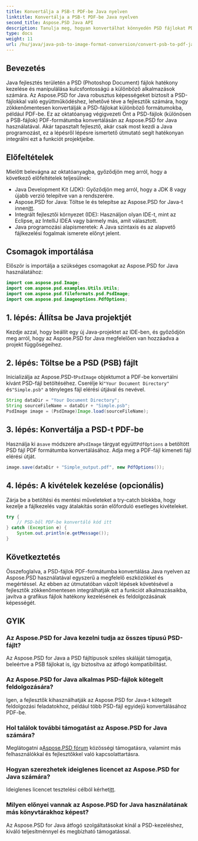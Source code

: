```yaml
---
title: Konvertálja a PSB-t PDF-be Java nyelven
linktitle: Konvertálja a PSB-t PDF-be Java nyelven
second_title: Aspose.PSD Java API
description: Tanulja meg, hogyan konvertálhat könnyedén PSD fájlokat PDF formátumba Java nyelven az Aspose.PSD segítségével. Ideális azoknak a fejlesztőknek, akik egyszerűsíteni szeretnék a grafikus fájlkezelést.
type: docs
weight: 11
url: /hu/java/java-psb-to-image-format-conversion/convert-psb-to-pdf-java/
---
```

## Bevezetés
Java fejlesztés területén a PSD (Photoshop Document) fájlok hatékony kezelése és manipulálása kulcsfontosságú a különböző alkalmazások számára. Az Aspose.PSD for Java robusztus képességeket biztosít a PSD-fájlokkal való együttműködéshez, lehetővé téve a fejlesztők számára, hogy zökkenőmentesen konvertálják a PSD-fájlokat különböző formátumokba, például PDF-be. Ez az oktatóanyag végigvezeti Önt a PSD-fájlok (különösen a PSB-fájlok) PDF-formátumba konvertálásán az Aspose.PSD for Java használatával. Akár tapasztalt fejlesztő, akár csak most kezdi a Java programozást, ez a lépésről lépésre ismertető útmutató segít hatékonyan integrálni ezt a funkciót projektjeibe.
## Előfeltételek
Mielőtt belevágna az oktatóanyagba, győződjön meg arról, hogy a következő előfeltételek teljesülnek:
- Java Development Kit (JDK): Győződjön meg arról, hogy a JDK 8 vagy újabb verzió telepítve van a rendszerére.
-  Aspose.PSD for Java: Töltse le és telepítse az Aspose.PSD for Java-t innen[itt](https://releases.aspose.com/psd/java/).
- Integrált fejlesztői környezet (IDE): Használjon olyan IDE-t, mint az Eclipse, az IntelliJ IDEA vagy bármely más, amit választott.
- Java programozási alapismeretek: A Java szintaxis és az alapvető fájlkezelési fogalmak ismerete előnyt jelent.

## Csomagok importálása
Először is importálja a szükséges csomagokat az Aspose.PSD for Java használatához:
```java
import com.aspose.psd.Image;
import com.aspose.psd.examples.Utils.Utils;
import com.aspose.psd.fileformats.psd.PsdImage;
import com.aspose.psd.imageoptions.PdfOptions;
```
## 1. lépés: Állítsa be Java projektjét
Kezdje azzal, hogy beállít egy új Java-projektet az IDE-ben, és győződjön meg arról, hogy az Aspose.PSD for Java megfelelően van hozzáadva a projekt függőségeihez.
## 2. lépés: Töltse be a PSD (PSB) fájlt
 Inicializálja az Aspose.PSD-t`PsdImage` objektumot a PDF-be konvertálni kívánt PSD-fájl betöltéséhez. Cserélje ki`"Your Document Directory"` és`"Simple.psb"` a tényleges fájl elérési útjával és nevével.
```java
String dataDir = "Your Document Directory";
String sourceFileName = dataDir + "Simple.psb";
PsdImage image = (PsdImage)Image.load(sourceFileName);
```
## 3. lépés: Konvertálja a PSD-t PDF-be
 Használja ki a`save` módszere a`PsdImage` tárgyat együtt`PdfOptions` a betöltött PSD fájl PDF formátumba konvertálásához. Adja meg a PDF-fájl kimeneti fájl elérési útját.
```java
image.save(dataDir + "Simple_output.pdf", new PdfOptions());
```
## 4. lépés: A kivételek kezelése (opcionális)
Zárja be a betöltési és mentési műveleteket a try-catch blokkba, hogy kezelje a fájlkezelés vagy átalakítás során előforduló esetleges kivételeket.
```java
try {
    // PSD-ből PDF-be konvertáló kód itt
} catch (Exception e) {
    System.out.println(e.getMessage());
}
```

## Következtetés
Összefoglalva, a PSD-fájlok PDF-formátumba konvertálása Java nyelven az Aspose.PSD használatával egyszerű a megfelelő eszközökkel és megértéssel. Az ebben az útmutatóban vázolt lépések követésével a fejlesztők zökkenőmentesen integrálhatják ezt a funkciót alkalmazásaikba, javítva a grafikus fájlok hatékony kezelésének és feldolgozásának képességét.

## GYIK
### Az Aspose.PSD for Java kezelni tudja az összes típusú PSD-fájlt?
Az Aspose.PSD for Java a PSD fájltípusok széles skáláját támogatja, beleértve a PSB fájlokat is, így biztosítva az átfogó kompatibilitást.
### Az Aspose.PSD for Java alkalmas PSD-fájlok kötegelt feldolgozására?
Igen, a fejlesztők kihasználhatják az Aspose.PSD for Java-t kötegelt feldolgozási feladatokhoz, például több PSD-fájl egyidejű konvertálásához PDF-be.
### Hol találok további támogatást az Aspose.PSD for Java számára?
 Meglátogatni a[Aspose.PSD fórum](https://forum.aspose.com/c/psd/34) közösségi támogatásra, valamint más felhasználókkal és fejlesztőkkel való kapcsolattartásra.
### Hogyan szerezhetek ideiglenes licencet az Aspose.PSD for Java számára?
 Ideiglenes licencet tesztelési célból kérhet[itt](https://purchase.aspose.com/temporary-license/).
### Milyen előnyei vannak az Aspose.PSD for Java használatának más könyvtárakhoz képest?
Az Aspose.PSD for Java átfogó szolgáltatásokat kínál a PSD-kezeléshez, kiváló teljesítménnyel és megbízható támogatással.